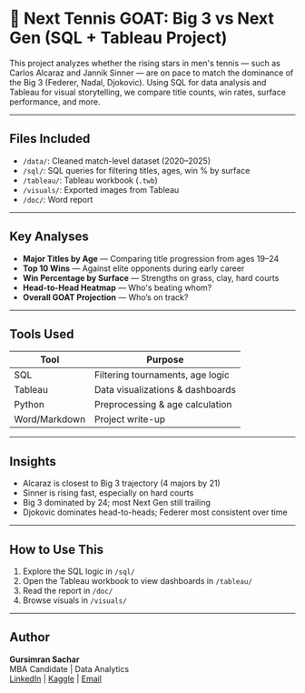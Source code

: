 # 🎾 Next Tennis GOAT: Big 3 vs Next Gen (SQL + Tableau Project)

This project analyzes whether the rising stars in men's tennis — such as Carlos Alcaraz and Jannik Sinner — are on pace to match the dominance of the Big 3 (Federer, Nadal, Djokovic). Using SQL for data analysis and Tableau for visual storytelling, we compare title counts, win rates, surface performance, and more.

---

## Files Included

- `/data/`: Cleaned match-level dataset (2020–2025)
- `/sql/`: SQL queries for filtering titles, ages, win % by surface
- `/tableau/`: Tableau workbook (`.twb`)
- `/visuals/`: Exported images from Tableau
- `/doc/`: Word report 

---

## Key Analyses

- **Major Titles by Age** — Comparing title progression from ages 19–24
- **Top 10 Wins** — Against elite opponents during early career
- **Win Percentage by Surface** — Strengths on grass, clay, hard courts
- **Head-to-Head Heatmap** — Who's beating whom?
- **Overall GOAT Projection** — Who’s on track?

---

## Tools Used

| Tool       | Purpose                        |
|------------|--------------------------------|
| SQL        | Filtering tournaments, age logic |
| Tableau    | Data visualizations & dashboards |
| Python     | Preprocessing & age calculation |
| Word/Markdown | Project write-up              |

---

## Insights

- Alcaraz is closest to Big 3 trajectory (4 majors by 21)
- Sinner is rising fast, especially on hard courts
- Big 3 dominated by 24; most Next Gen still trailing
- Djokovic dominates head-to-heads; Federer most consistent over time

---

## How to Use This

1. Explore the SQL logic in `/sql/`
2. Open the Tableau workbook to view dashboards in  `/tableau/`
3. Read the report in `/doc/`
4. Browse visuals in `/visuals/`

---

## Author

**Gursimran Sachar**  
MBA Candidate | Data Analytics  
[LinkedIn](https://www.linkedin.com/in/gs098/) | [Kaggle](https://www.kaggle.com/gursimransachar) | [Email](mailto:gursimransachar098@gmail.com)

